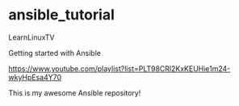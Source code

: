 # ansible_tutorial

LearnLinuxTV

Getting started with Ansible

https://www.youtube.com/playlist?list=PLT98CRl2KxKEUHie1m24-wkyHpEsa4Y70

This is my awesome Ansible repository!
